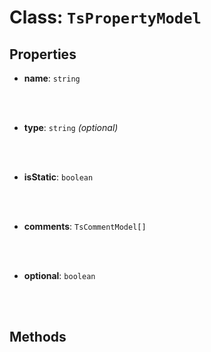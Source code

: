 # Class: `TsPropertyModel`

    

## Properties

- **name**: `string` 

<br/>
<br/>

- **type**: `string` _(optional)_ 

<br/>
<br/>

- **isStatic**: `boolean` 

<br/>
<br/>

- **comments**: `TsCommentModel[]` 

<br/>
<br/>

- **optional**: `boolean` 


<br/>
<br/>

## Methods


